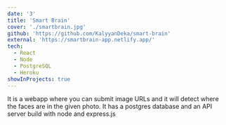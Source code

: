 ```yaml
---
date: '3'
title: 'Smart Brain'
cover: './smartbrain.jpg'
github: 'https://github.com/KalyyanDeka/smart-brain'
external: 'https://smartbrain-app.netlify.app/'
tech:
  - React
  - Node
  - PostgreSQL
  - Heroku
showInProjects: true
---
```


It is a webapp where you can submit image URLs and it will detect where the faces are in the given photo. It has a postgres database and an API server build with node and express.js
